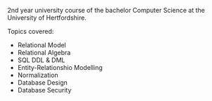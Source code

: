 2nd year university course of the bachelor Computer Science at the University of Hertfordshire.

Topics covered:
- Relational Model
- Relational Algebra
- SQL DDL & DML
- Entity-Relationshio Modelling
- Normalization
- Database Design
- Database Security